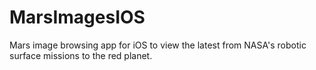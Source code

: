 MarsImagesIOS
=============

Mars image browsing app for iOS to view the latest from NASA's robotic surface missions to the red planet.
